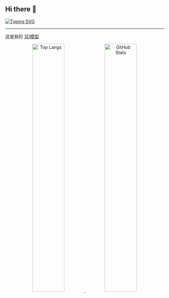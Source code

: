 ## Hi there 👋

[![Typing SVG](https://readme-typing-svg.demolab.com?font=Fira+Code&pause=1000&width=435&lines=%E2%80%9C%E4%BB%A3%E7%A0%81%E5%86%99%E5%BE%97%E5%A5%BD%EF%BC%8CBug%E4%B9%9F%E4%B8%8D%E5%B0%91%E3%80%82%F0%9F%98%85%E2%80%9D)](https://git.io/typing-svg)

----
这是我的 [3D模型](https://honzaap.github.io/GithubCity/?name=OFreshman&year=2025)

<!--
**OFreshman/OFreshman** is a ✨ _special_ ✨ repository because its `README.md` (this file) appears on your GitHub profile.

Here are some ideas to get you started:

- 🔭 I’m currently working on ...
- 🌱 I’m currently learning ...
- 👯 I’m looking to collaborate on ...
- 🤔 I’m looking for help with ...
- 💬 Ask me about ...
- 📫 How to reach me: ...
- 😄 Pronouns: ...
- ⚡ Fun fact: ...
-->

<div align="center">
  <!-- 左侧：Top Langs 徽章 -->
  <a href="https://github.com/anuraghazra/github-readme-stats">
    <img
      src="https://github-readme-stats.vercel.app/api/top-langs/?username=anuraghazra"
      width="45%" 
      alt="Top Langs"
    />
  </a>
  <!-- 右侧：总览统计卡 -->
  <img
    src="https://github-readme-stats.vercel.app/api?username=sun0225SUN&hide_title=true&hide_border=true&show_icons=true&line_height=21&text_color=000&icon_color=000&bg_color=0,ea6161,ffc64d,fffc4d,52fa5a&theme=graywhite"
    width="45%"
    alt="GitHub Stats"
  />
</div>

